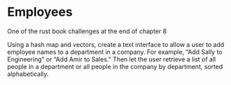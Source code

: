 # Employees

One of the rust book challenges at the end of chapter 8

Using a hash map and vectors, create a text interface to allow a user to add employee names to a department in a company. 
For example, “Add Sally to Engineering” or “Add Amir to Sales.” Then let the user retrieve a list of all people in a department or 
all people in the company by department, sorted alphabetically.
